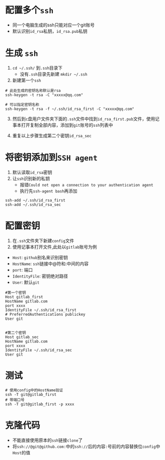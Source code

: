 # 配置多个`ssh`
* 同一个电脑生成的ssh只能对应一个git账号
* 默认识别`id_rsa`私钥，`id_rsa.pub`私钥
# 生成 `ssh`
1. `cd ~/.ssh/` 到`.ssh`目录下
   * 没有`.ssh`目录先新建 `mkdir ~/.ssh`
2. 新建第一个`ssh`
```
# 此处生成的密钥名称默认是rsa
ssh-keygen -t rsa -C "xxxxx@qq.com"

# 可以指定密钥名称
ssh-keygen -t rsa -f ~/.ssh/id_rsa_first -C "xxxxx@qq.com"
```
3. 然后到`c`盘用户文件夹下面的`.ssh`文件中找到`id_rsa_first.pub`文件，使用记事本打开复制全部内容，添加到`git`账号的`ssh`列表中

4. 重复以上步骤生成第二个密钥`id_rsa_sec`

# 将密钥添加到`SSH agent`
1. 默认读取`id_rsa`密钥
2. 让`ssh`识别新的私钥
   * 报错`Could not open a connection to your authentication agent`
   * 执行先`ssh-agent bash`再添加
```
ssh-add ~/.ssh/id_rsa_first
ssh-add ~/.ssh/id_rsa_sec
```
# 配置密钥
1. 在`.ssh`文件夹下新建`config`文件
2. 使用记事本打开文件,此处以`gitlab`账号为例

* `Host`: `github`别名来识别密钥
* `HostName`: `ssh`链接中@符和:中间的内容 
* `port`: 端口
* `IdentityFile`: 密钥绝对路径
* `User`: 默认`git`

```
#第一个密钥
Host gitlab_first
HostName gitlab.com 
port xxxx
IdentityFile ~/.ssh/id_rsa_first
# PreferredAuthentications publickey
User git


#第二个密钥
Host gitlab_sec
HostName gitlab.com
port xxxx
IdentityFile ~/.ssh/id_rsa_sec
User git
```

# 测试

```
# 使用config中的HostName验证
ssh -T git@gitlab_first
# 带端口号
ssh -T git@gitlab_first -p xxxx
```

# 克隆代码
* 不能直接使用原本的`ssh`链接`clone`了
* 将`ssh://@git@github.com:`中的`ssh://`后的内容`:`号前的内容替换位`config`中`Host`的值